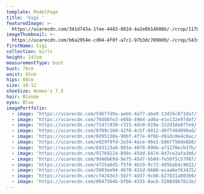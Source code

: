 ```yaml
---
template: ModelPage
title: 'Gigi '
featuredImage: >-
  https://ucarecdn.com/341d743a-1fee-4483-802d-4a2e8b14608b/-/crop/1170x632/0,205/-/preview/
imageThumbnail: >-
  https://ucarecdn.com/b6a2954e-cd04-4f0f-a7c1-97b3dc7890d9/-/crop/543x753/265,0/-/preview/
firstName: Gigi
collection: Girls
height: 147cm
measurementType: bust
bust: 76cm
waist: 65cm
hips: 80cm
size: 10-12
shoeSize: Women's 7.5
hair: Blonde
eyes: Blue
imagePortfolio:
  - image: 'https://ucarecdn.com/596ffd9a-aebb-4a77-abe0-13d16c871da7/'
  - image: 'https://ucarecdn.com/70d88fe3-e05b-4964-ad6a-e1e132e974bf/'
  - image: 'https://ucarecdn.com/f147c930-c315-4dc0-919e-332d10e0ffe9/'
  - image: 'https://ucarecdn.com/0709c160-42f6-4cbf-8012-d0ff48d090ad/'
  - image: 'https://ucarecdn.com/0d95130a-98bf-4f7e-9fbb-d91dc0e4c0ac/'
  - image: 'https://ucarecdn.com/e029f9fd-2e34-4ace-96e1-b867f50de8b8/'
  - image: 'https://ucarecdn.com/843113ab-803a-4078-896b-af1270ecb37b/'
  - image: 'https://ucarecdn.com/91769224-899c-45dd-847d-8d7ce2afa3b6/'
  - image: 'https://ucarecdn.com/9d46b69d-9e75-45d7-bb0d-fe50f5c57987/'
  - image: 'https://ucarecdn.com/4725a6d5-f5f0-4b19-9c72-485bab4c9022/'
  - image: 'https://ucarecdn.com/5803ee94-4b70-431d-b600-ecaa6ef63425/'
  - image: 'https://ucarecdn.com/cf4243e3-567f-4d37-9cb6-b27831a803b9/'
  - image: 'https://ucarecdn.com/0647564b-bfb6-4335-8acb-3208d9b7813e/'
---
```


